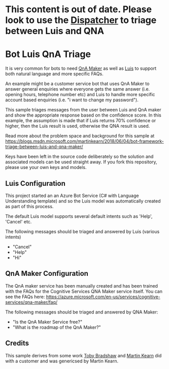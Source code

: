 # This content is out of date. Please look to use the [Dispatcher](https://docs.microsoft.com/en-us/azure/bot-service/bot-builder-tutorial-dispatch?view=azure-bot-service-4.0&tabs=csharp) to triage between Luis and QNA

# Bot Luis QnA Triage
It is very common for bots to need [QnA Maker](https://www.qnamaker.ai/) as well as [Luis](https://azure.microsoft.com/en-us/services/cognitive-services/language-understanding-intelligent-service/) to support both natural language and more specific FAQs.

An example might be a customer service bot that uses QnA Maker to answer general enquiries where everyone gets the same answer (i.e. opening hours, telephone number etc) and Luis to handle more specific account based enquiries (i.e. "i want to change my password").

This sample triages messages from the user between Luis and QnA maker and show the appropriate response based on the confidence score. In this example, the assumption is made that if Luis returns 70% confidence or higher, then the Luis result is used, otherwise the QNA result is used.

Read more about the problem space and background for this sample at https://blogs.msdn.microsoft.com/martinkearn/2018/06/04/bot-framework-triage-between-luis-and-qna-maker/

Keys have been left in the source code deliberately so the solution and associated models can be used straight away. If you fork this repository, please use your own keys and models.

## Luis Configuration
This project started an an Azure Bot Service (C# with Language Understanding template) and so the Luis model was automatically created as part of this process.

The default Luis model supports several default intents such as 'Help', 'Cancel' etc. 

The following messages should be triaged and answered by Luis (various intents)
* "Cancel"
* "Help"
* "Hi"

## QnA Maker Configuration
The QnA maker service has been manually created and has been trained with the FAQs for the Cognitive Services QNA Maker service itself. You can see the FAQs here: https://azure.microsoft.com/en-us/services/cognitive-services/qna-maker/faq/

The following messages should be triaged and answered by QNA Maker:
* "Is the QnA Maker Service free?"
* "What is the roadmap of the QnA Maker?"

## Credits
This sample derives from some work [Toby Bradshaw](https://github.com/tobybrad) and [Martin Kearn](https://github.com/martinkearn) did with a customer and was genericsed by Martin Kearn.
